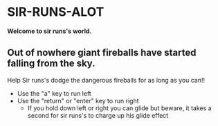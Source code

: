 # SIR-RUNS-ALOT
**Welcome to sir runs's world.**
## Out of nowhere giant fireballs have started falling from the sky.
Help Sir runs's dodge the dangerous fireballs for as long as you can!!
* Use the "a" key to run left 
* Use the "return" or "enter" key to run right 
  * If you hold down left or right you can glide but beware, it takes a second for sir runs's to charge up his glide effect
